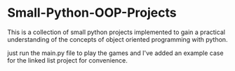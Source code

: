 # Small-Python-OOP-Projects 

This is a collection of small python projects implemented to gain a practical understanding of the concepts of object oriented programming with python.  

just run the main.py file to play the games and I've added an example case for the linked list project for convenience.
